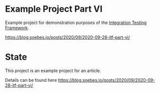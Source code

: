 <!---
 Licensed to the Apache Software Foundation (ASF) under one or more
 contributor license agreements.  See the NOTICE file distributed with
 this work for additional information regarding copyright ownership.
 The ASF licenses this file to You under the Apache License, Version 2.0
 (the "License"); you may not use this file except in compliance with
 the License.  You may obtain a copy of the License at

      http://www.apache.org/licenses/LICENSE-2.0

 Unless required by applicable law or agreed to in writing, software
 distributed under the License is distributed on an "AS IS" BASIS,
 WITHOUT WARRANTIES OR CONDITIONS OF ANY KIND, either express or implied.
 See the License for the specific language governing permissions and
 limitations under the License.
-->
# Example Project Part VI

Example project for demonstration purposes of the [Integration Testing Framework][itf].

https://blog.soebes.io/posts/2020/09/2020-09-28-itf-part-vi/

# State
This project is an example project for an article.

Details can be found here https://blog.soebes.io/posts/2020/09/2020-09-28-itf-part-vi/


[itf]: https://khmarbaise.github.io/maven-it-extension/
